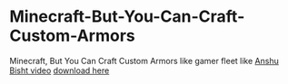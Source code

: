 # Minecraft-But-You-Can-Craft-Custom-Armors
Minecraft, But You Can Craft Custom Armors like gamer fleet
like [Anshu Bisht video](https://www.youtube.com/watch?v=lcQSLpl65k4)
[download here](https://www.mediafire.com/file/5qd6fvfkmehh19b/Custom+Armor.zip/file)

